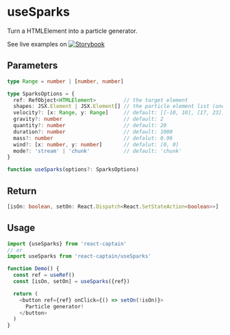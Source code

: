 # useSparks

Turn a HTMLElement into a particle generator.

See live examples on [![Storybook](https://cdn.jsdelivr.net/gh/storybooks/brand@master/badge/badge-storybook.svg)](https://react-captain.soywod.me/?selectedKind=useSparks&selectedStory=Default&full=0&addons=1&stories=1&panelRight=0&addonPanel=storybook%2Factions%2Factions-panel)

## Parameters

```typescript
type Range = number | [number, number]

type SparksOptions = {
  ref: RefObject<HTMLElement>         // the target element
  shapes: JSX.Element | JSX.Element[] // the particle element list (one is taken randomly by the hook on mount)
  velocity?: [x: Range, y: Range]     // default: [[-10, 10], [17, 23]]
  gravity?: number                    // default: 2
  quantity?: number                   // default: 20
  duration?: number                   // default: 1000
  mass?: number                       // defalut: 0.96
  wind?: [x: number, y: number]       // defalut: [0, 0]
  mode?: 'stream' | 'chunk'           // default: 'chunk'
}

function useSparks(options?: SparksOptions)
```

## Return

```typescript
[isOn: boolean, setOn: React.Dispatch<React.SetStateAction<boolean>>]
```

## Usage

```typescript
import {useSparks} from 'react-captain'
// or
import useSparks from 'react-captain/useSparks'

function Demo() {
  const ref = useRef()
  const [isOn, setOn] = useSparks({ref})

  return (
    <button ref={ref} onClick={() => setOn(!isOn)}>
      Particle generator!
    </button>
  )
}
```
